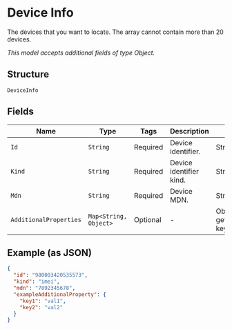 
# Device Info

The devices that you want to locate. The array cannot contain more than 20 devices.

*This model accepts additional fields of type Object.*

## Structure

`DeviceInfo`

## Fields

| Name | Type | Tags | Description | Getter | Setter |
|  --- | --- | --- | --- | --- | --- |
| `Id` | `String` | Required | Device identifier. | String getId() | setId(String id) |
| `Kind` | `String` | Required | Device identifier kind. | String getKind() | setKind(String kind) |
| `Mdn` | `String` | Required | Device MDN. | String getMdn() | setMdn(String mdn) |
| `AdditionalProperties` | `Map<String, Object>` | Optional | - | Object getAdditionalProperty(String key) | additionalProperty(String key, Object value) |

## Example (as JSON)

```json
{
  "id": "980003420535573",
  "kind": "imei",
  "mdn": "7892345678",
  "exampleAdditionalProperty": {
    "key1": "val1",
    "key2": "val2"
  }
}
```

